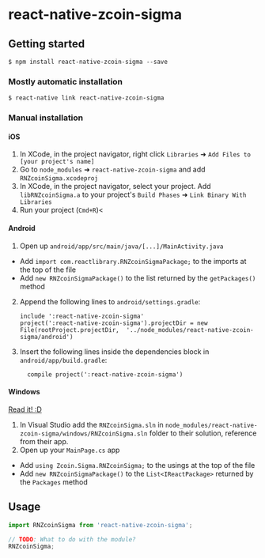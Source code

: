 
# react-native-zcoin-sigma

## Getting started

`$ npm install react-native-zcoin-sigma --save`

### Mostly automatic installation

`$ react-native link react-native-zcoin-sigma`

### Manual installation


#### iOS

1. In XCode, in the project navigator, right click `Libraries` ➜ `Add Files to [your project's name]`
2. Go to `node_modules` ➜ `react-native-zcoin-sigma` and add `RNZcoinSigma.xcodeproj`
3. In XCode, in the project navigator, select your project. Add `libRNZcoinSigma.a` to your project's `Build Phases` ➜ `Link Binary With Libraries`
4. Run your project (`Cmd+R`)<

#### Android

1. Open up `android/app/src/main/java/[...]/MainActivity.java`
  - Add `import com.reactlibrary.RNZcoinSigmaPackage;` to the imports at the top of the file
  - Add `new RNZcoinSigmaPackage()` to the list returned by the `getPackages()` method
2. Append the following lines to `android/settings.gradle`:
  	```
  	include ':react-native-zcoin-sigma'
  	project(':react-native-zcoin-sigma').projectDir = new File(rootProject.projectDir, 	'../node_modules/react-native-zcoin-sigma/android')
  	```
3. Insert the following lines inside the dependencies block in `android/app/build.gradle`:
  	```
      compile project(':react-native-zcoin-sigma')
  	```

#### Windows
[Read it! :D](https://github.com/ReactWindows/react-native)

1. In Visual Studio add the `RNZcoinSigma.sln` in `node_modules/react-native-zcoin-sigma/windows/RNZcoinSigma.sln` folder to their solution, reference from their app.
2. Open up your `MainPage.cs` app
  - Add `using Zcoin.Sigma.RNZcoinSigma;` to the usings at the top of the file
  - Add `new RNZcoinSigmaPackage()` to the `List<IReactPackage>` returned by the `Packages` method


## Usage
```javascript
import RNZcoinSigma from 'react-native-zcoin-sigma';

// TODO: What to do with the module?
RNZcoinSigma;
```
  